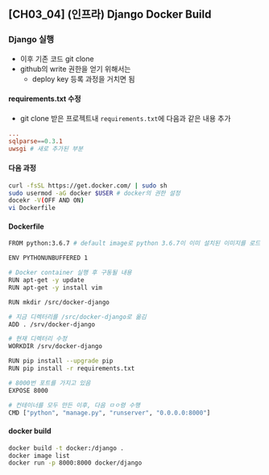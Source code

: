 ## [CH03_04] (인프라) Django Docker Build

### Django 실행
- 이후 기존 코드 git clone
- github의 write 권한을 얻기 위해서는
  - deploy key 등록 과정을 거치면 됨

#### requirements.txt 수정
- git clone 받은 프로젝트내 `requirements.txt`에 다음과 같은 내용 추가
```conf
...
sqlparse==0.3.1
uwsgi # 새로 추가된 부분
```

#### 다음 과정
```bash
curl -fsSL https://get.docker.com/ | sudo sh
sudo usermod -aG docker $USER # docker의 권한 설정
docekr -V(OFF AND ON)
vi Dockerfile
```

#### Dockerfile
```bash
FROM python:3.6.7 # default image로 python 3.6.7이 이미 설치된 이미지를 로드

ENV PYTHONUNBUFFERED 1

# Docker container 실행 후 구동될 내용
RUN apt-get -y update
RUN apt-get -y install vim

RUN mkdir /src/docker-django

# 지금 디렉터리를 /src/docker-django로 옮김
ADD . /srv/docker-django

# 현재 디렉터리 수정
WORKDIR /srv/docker-django

RUN pip install --upgrade pip
RUN pip install -r requirements.txt

# 8000번 포트를 가지고 있음
EXPOSE 8000

# 컨테이너를 모두 만든 이후, 다음 ㅁㅇ령 수행
CMD ["python", "manage.py", "runserver", "0.0.0.0:8000"]
```

#### docker build
```bash
docker build -t docker:/django .
docker image list
docker run -p 8000:8000 docker/django
```
